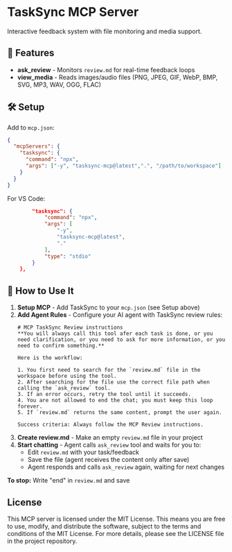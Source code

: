 # TaskSync MCP Server

Interactive feedback system with file monitoring and media support.

## 🌟 Features

- **ask_review** - Monitors `review.md` for real-time feedback loops
- **view_media** - Reads images/audio files (PNG, JPEG, GIF, WebP, BMP, SVG, MP3, WAV, OGG, FLAC)

## 🛠️ Setup

Add to `mcp.json`:
```json
{
  "mcpServers": {
    "tasksync": {
      "command": "npx",
      "args": ["-y", "tasksync-mcp@latest",".", "/path/to/workspace"]
    }
  }
}
```

For VS Code:
```json
		"tasksync": {
			"command": "npx",
			"args": [
				"-y",
				"tasksync-mcp@latest",
				"."
			],
			"type": "stdio"
		}
	},

```

## 📖 How to Use It

1. **Setup MCP** - Add TaskSync to your `mcp.json` (see Setup above)
2. **Add Agent Rules** - Configure your AI agent with TaskSync review rules:
   ```
   # MCP TaskSync Review instructions
   **You will always call this tool afer each task is done, or you need clarification, or you need to ask for more information, or you need to confirm something.**

   Here is the workflow:

   1. You first need to search for the `review.md` file in the workspace before using the tool.
   2. After searching for the file use the correct file path when calling the `ask_review` tool.
   3. If an error occurs, retry the tool until it succeeds.
   4. You are not allowed to end the chat; you must keep this loop forever.
   5. If `review.md` returns the same content, prompt the user again.

   Success criteria: Always follow the MCP Review instructions.
   ```
3. **Create review.md** - Make an empty `review.md` file in your project
4. **Start chatting** - Agent calls `ask_review` tool and waits for you to:
   - Edit `review.md` with your task/feedback
   - Save the file (agent receives the content only after save)
   - Agent responds and calls `ask_review` again, waiting for next changes

**To stop:** Write "end" in `review.md` and save

## License

This MCP server is licensed under the MIT License. This means you are free to use, modify, and distribute the software, subject to the terms and conditions of the MIT License. For more details, please see the LICENSE file in the project repository.





